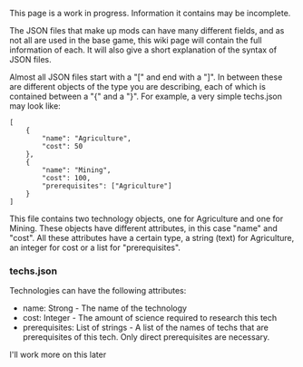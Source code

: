 This page is a work in progress. Information it contains may be incomplete.


The JSON files that make up mods can have many different fields, and as not all are used in the base game, this wiki page will contain the full information of each. It will also give a short explanation of the syntax of JSON files.


Almost all JSON files start with a "[" and end with a "]". In between these are different objects of the type you are describing, each of which is contained between a "{" and a "}". For example, a very simple techs.json may look like:
```
[
    {
        "name": "Agriculture",
        "cost": 50
    },
    {
        "name": "Mining",
        "cost": 100,
        "prerequisites": ["Agriculture"]
    }
]
```
This file contains two technology objects, one for Agriculture and one for Mining. These objects have different attributes, in this case "name" and "cost". All these attributes have a certain type, a string (text) for Agriculture, an integer for cost or a list for "prerequisites".


### techs.json

Technologies can have the following attributes:
- name: Strong - The name of the technology
- cost: Integer - The amount of science required to research this tech
- prerequisites: List of strings - A list of the names of techs that are prerequisites of this tech. Only direct prerequisites are necessary.



I'll work more on this later